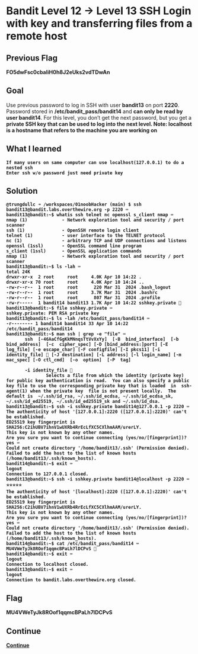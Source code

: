 # Bandit Level 12 → Level 13 SSH Login with key and transferring files from a remote host

## Previous Flag
<b>FO5dwFsc0cbaIiH0h8J2eUks2vdTDwAn</b>

## Goal
Use previous password to log in SSH with user <b>bandit13</b> on port <b>2220</b>.  Password stored in <b>/etc/bandit_pass/bandit14</b> and <b>can only be read by user bandit14</b>. For this level, you don’t get the next password, but you get a <b>private SSH key that can be used to log into the next level<b>. Note: localhost is a hostname that refers to the machine you are working on

## What I learned
```
If many users on same computer can use localhost(127.0.0.1) to do a nested ssh
Enter ssh w/o password just need private key
```

## Solution
```
@trungdullc ➜ /workspaces/01noobHacker (main) $ ssh bandit13@bandit.labs.overthewire.org -p 2220 ⌨️
bandit13@bandit:~$ whatis ssh telnet nc openssl s_client nmap ⌨️
nmap (1)             - Network exploration tool and security / port scanner
ssh (1)              - OpenSSH remote login client
telnet (1)           - user interface to the TELNET protocol
nc (1)               - arbitrary TCP and UDP connections and listens
openssl (1ssl)       - OpenSSL command line program
s_client (1ssl)      - OpenSSL application commands
nmap (1)             - Network exploration tool and security / port scanner
bandit13@bandit:~$ ls -lah ⌨️
total 24K
drwxr-xr-x  2 root     root     4.0K Apr 10 14:22 .
drwxr-xr-x 70 root     root     4.0K Apr 10 14:24 ..
-rw-r--r--  1 root     root      220 Mar 31  2024 .bash_logout
-rw-r--r--  1 root     root     3.7K Mar 31  2024 .bashrc
-rw-r--r--  1 root     root      807 Mar 31  2024 .profile
-rw-r-----  1 bandit14 bandit13 1.7K Apr 10 14:22 sshkey.private 👀
bandit13@bandit:~$ file sshkey.private ⌨️ 
sshkey.private: PEM RSA private key
bandit13@bandit:~$ ls -lah /etc/bandit_pass/bandit14 ⌨️
-r-------- 1 bandit14 bandit14 33 Apr 10 14:22 /etc/bandit_pass/bandit14
bandit13@bandit:~$ man ssh | grep -e "file" ⌨️
       ssh  [-46AaCfGgKkMNnqsTtVvXxYy]  [-B  bind_interface]  [-b  bind_address]  [-c  cipher_spec] [-D [bind_address:]port] [-E log_file] [-e escape_char] [-F configfile] [-I pkcs11] [-i identity_file] 👀 [-J destination] [-L address] [-l login_name] [-m mac_spec] [-O ctl_cmd]  [-o  option]  [-P  tag]

       -i identity_file 👀
               Selects a file from which the identity (private key) for public key authentication is read.  You can also specify a public key file to use the corresponding private key that is loaded  in  ssh-agent(1) when the private key  file is not present locally.  The default is  ~/.ssh/id_rsa, ~/.ssh/id_ecdsa, ~/.ssh/id_ecdsa_sk, ~/.ssh/id_ed25519, ~/.ssh/id_ed25519_sk and ~/.ssh/id_dsa.
bandit13@bandit:~$ ssh -i sshkey.private bandit14@127.0.0.1 -p 2220 ⌨️
The authenticity of host '[127.0.0.1]:2220 ([127.0.0.1]:2220)' can't be established.
ED25519 key fingerprint is SHA256:C2ihUBV7ihnV1wUXRb4RrEcLfXC5CXlhmAAM/urerLY.
This key is not known by any other names.
Are you sure you want to continue connecting (yes/no/[fingerprint])? yes ⌨️
Could not create directory '/home/bandit13/.ssh' (Permission denied).
Failed to add the host to the list of known hosts (/home/bandit13/.ssh/known_hosts).
bandit14@bandit:~$ exit ⌨️
logout
Connection to 127.0.0.1 closed.
bandit13@bandit:~$ ssh -i sshkey.private bandit14@localhost -p 2220 ⌨️ ⭐⭐⭐⭐⭐
The authenticity of host '[localhost]:2220 ([127.0.0.1]:2220)' can't be established.
ED25519 key fingerprint is SHA256:C2ihUBV7ihnV1wUXRb4RrEcLfXC5CXlhmAAM/urerLY.
This key is not known by any other names.
Are you sure you want to continue connecting (yes/no/[fingerprint])? yes ⌨️
Could not create directory '/home/bandit13/.ssh' (Permission denied).
Failed to add the host to the list of known hosts (/home/bandit13/.ssh/known_hosts).
bandit14@bandit:~$ cat /etc/bandit_pass/bandit14 ⌨️
MU4VWeTyJk8ROof1qqmcBPaLh7lDCPvS 🔐
bandit14@bandit:~$ exit ⌨️
logout
Connection to localhost closed.
bandit13@bandit:~$ exit ⌨️
logout
Connection to bandit.labs.overthewire.org closed.
```

## Flag
<b>MU4VWeTyJk8ROof1qqmcBPaLh7lDCPvS</b>

## Continue
[Continue](/overthewire/Bandit1314.md)
